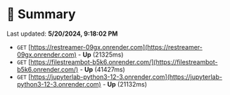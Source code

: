 # 📖 Summary
Last updated: **5/20/2024, 9:18:02 PM**

- `GET` [https://restreamer-09gx.onrender.com](https://restreamer-09gx.onrender.com) - **Up** (21325ms)
- `GET` [https://filestreambot-b5k6.onrender.com/](https://filestreambot-b5k6.onrender.com/) - **Up** (41427ms)
- `GET` [https://jupyterlab-python3-12-3.onrender.com](https://jupyterlab-python3-12-3.onrender.com) - **Up** (21132ms)
